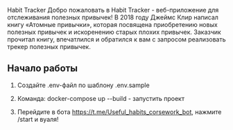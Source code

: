 Habit Tracker
Добро пожаловать в Habit Tracker - веб-приложение для отслеживания полезных привычек!
В 2018 году Джеймс Клир написал книгу «Атомные привычки», которая посвящена приобретению новых полезных привычек и
искоренению старых плохих привычек. Заказчик прочитал книгу, впечатлился и обратился к вам с запросом реализовать трекер
полезных привычек.

## Начало работы

1. Создайте .env-файл по шаблону .env.sample

2. Команда: docker-compose up --build - запустить проект

3. Перейдите в бота https://t.me/Useful_habits_corsework_bot, нажмите /start и вуаля!
